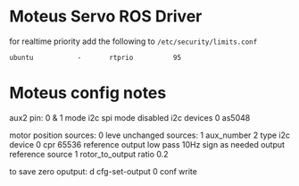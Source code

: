 # Moteus Servo ROS Driver

for realtime priority add the following to `/etc/security/limits.conf`
```
ubuntu           -       rtprio          95
```


# Moteus config notes

aux2
    pin: 0 & 1 
        mode i2c
    spi
        mode disabled
    i2c
        devices 0
            as5048

motor position
    sources: 0
        leve unchanged
    sources: 1
        aux_number 2
        type i2c
        device 0
        cpr 65536
        reference output
        low pass 10Hz
        sign as needed
    output
        reference source 1
    rotor_to_output ratio 0.2


to save zero oputput:
d cfg-set-output 0
conf write

